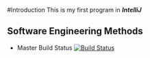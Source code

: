 #Introduction
This is my first program in **_IntelliJ_**

## Software Engineering Methods
- Master Build Status [![Build Status](https://travis-ci.org/venetsia/sem.svg?branch=master)](https://travis-ci.org/venetsia/sem)